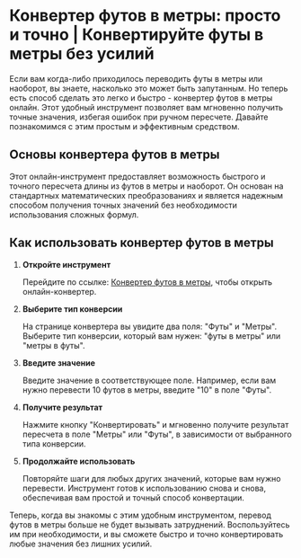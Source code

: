 Конвертер футов в метры: просто и точно | Конвертируйте футы в метры без усилий
===============================================================================

Если вам когда-либо приходилось переводить футы в метры или наоборот, вы знаете, насколько это может быть запутанным. Но теперь есть способ сделать это легко и быстро - конвертер футов в метры онлайн. Этот удобный инструмент позволяет вам мгновенно получить точные значения, избегая ошибок при ручном пересчете. Давайте познакомимся с этим простым и эффективным средством.

Основы конвертера футов в метры
-------------------------------

Этот онлайн-инструмент предоставляет возможность быстрого и точного пересчета длины из футов в метры и наоборот. Он основан на стандартных математических преобразованиях и является надежным способом получения точных значений без необходимости использования сложных формул.

Как использовать конвертер футов в метры
----------------------------------------

1. **Откройте инструмент**
    
    Перейдите по ссылке: [Конвертер футов в метры](https://www.onlinecalculatorsfree.com/ru/convert/feet-to-meter.html), чтобы открыть онлайн-конвертер.
2. **Выберите тип конверсии**
    
    На странице конвертера вы увидите два поля: "Футы" и "Метры". Выберите тип конверсии, который вам нужен: "футы в метры" или "метры в футы".
3. **Введите значение**
    
    Введите значение в соответствующее поле. Например, если вам нужно перевести 10 футов в метры, введите "10" в поле "Футы".
4. **Получите результат**
    
    Нажмите кнопку "Конвертировать" и мгновенно получите результат пересчета в поле "Метры" или "Футы", в зависимости от выбранного типа конверсии.
5. **Продолжайте использовать**
    
    Повторяйте шаги для любых других значений, которые вам нужно перевести. Инструмент готов к использованию снова и снова, обеспечивая вам простой и точный способ конвертации.

Теперь, когда вы знакомы с этим удобным инструментом, перевод футов в метры больше не будет вызывать затруднений. Воспользуйтесь им при необходимости, и вы сможете быстро и точно конвертировать любые значения без лишних усилий.